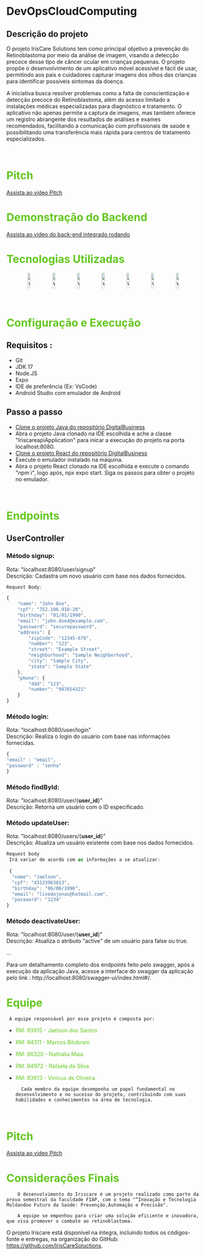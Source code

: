 # DevOpsCloudComputing

## Descrição do projeto

O projeto IrisCare Solutions tem como principal objetivo a prevenção do Retinoblastoma por meio da análise de imagem, visando a detecção precoce desse tipo de câncer ocular em crianças pequenas. O projeto propõe o desenvolvimento de um aplicativo móvel acessível e fácil de usar, permitindo aos pais e cuidadores capturar imagens dos olhos das crianças para identificar possíveis sintomas da doença.

A iniciativa busca resolver problemas como a falta de conscientização e detecção precoce do Retinoblastoma, além do acesso limitado a instalações médicas especializadas para diagnóstico e tratamento. O aplicativo não apenas permite a captura de imagens, mas também oferece um registro abrangente dos resultados de análises e exames recomendados, facilitando a comunicação com profissionais de saúde e possibilitando uma transferência mais rápida para centros de tratamento especializados.

<br/>

# <span style="color: #63C71F;">Pitch</span>

[Assista ao video Pitch](https://youtu.be/0_QOPCaIbMc)

# <span style="color: #63C71F;">Demonstração do Backend</span>

[Assista ao video do back-end integrado rodando](https://www.youtube.com/watch?v=T-gVGc_Rwao)


# <span style="color: #63C71F;">Tecnologias Utilizadas</span>

          
<div align="center">
    <img align="center" alt="weplant-java" height="40" width="12%" src="https://cdn.jsdelivr.net/gh/devicons/devicon/icons/java/java-original-wordmark.svg" />
    <img align="center" alt="weplant-illustrator" height="40" width="12%" src="https://cdn.jsdelivr.net/gh/devicons/devicon/icons/spring/spring-original-wordmark.svg" />
    <img align="center" alt="weplant-html5" height="40" width="12%" src="https://cdn.jsdelivr.net/gh/devicons/devicon/icons/postgresql/postgresql-original.svg" />
    <img align="center" alt="weplant-react" height="40" width="12%" src="https://cdn.jsdelivr.net/gh/devicons/devicon/icons/react/react-original-wordmark.svg" />
    <img align="center" alt="weplant-nodejs" height="40" width="12%" src="https://cdn.jsdelivr.net/gh/devicons/devicon/icons/python/python-original-wordmark.svg" />
    <img align="center" alt="weplant-nodejs" height="40" width="12%" src="https://cdn.jsdelivr.net/gh/devicons/devicon/icons/csharp/csharp-original.svg" />
    <img align="center" alt="weplant-nodejs" height="40" width="12%" src="https://cdn.jsdelivr.net/gh/devicons/devicon/icons/azure/azure-original.svg" />
          
          

</div>

<br/>

<br/>

# <span style="color: #63C71F;">Configuração e Execução </span>

## Requisitos : 

- Git
- JDK 17
- Node.JS
- Expo
- IDE de preferência (Ex: VsCode)
- Android Studio com emulador de Android

## Passo a passo

- [Clone o projeto Java do repositório DigitalBusiness](https://github.com/IrisCareSoluctions/DigitalBusiness)
- Abra o projeto Java clonado na IDE escolhida e ache a classe "IriscareapiApplication" para inicar a execução do projeto na porta localhost:8080.
- [Clone o projeto React do repositório DigitalBusiness](https://github.com/IrisCareSoluctions/HybridMobile)
- Execute o emulador instalado na máquina.
- Abra o projeto React clonado na IDE escolhida e execute o comando "npm i", logo após, npx expo start. Siga os passos para obter o projeto no emulador.


<br/>

# <span style="color: #63C71F;">Endpoints </span>

## UserController

### Método signup:
Rota: "localhost:8080/user/signup" <br>
Descrição: Cadastra um novo usuário com base nos dados fornecidos.

```js
Request Body:

{
    "name": "John Doe",
    "cpf": "752.106.910-20",
    "birthday": "01/01/1990",
    "email": "john.doe4@example.com",
    "password": "securepassword",
    "address": {
        "zipCode": "12345-678",
        "number": "123",
        "street": "Example Street",
        "neighborhood": "Sample Neighborhood",
        "city": "Sample City",
        "state": "Sample State"
    },
    "phone": {
        "ddd": "123",
        "number": "987654321"
    }
}


```

### Método login:
Rota: "localhost:8080/user/login" <br>
Descrição: Realiza o login do usuário com base nas informações fornecidas.

``` js
{
"email" : "email",
"password" : "senha"
}
```

### Método findById:
Rota: "localhost:8080/user/{**user_id**}" <br>
Descrição: Retorna um usuário com o ID especificado.

### Método updateUser:
Rota: "localhost:8080/users/{**user_id**}" <br>
Descrição: Atualiza um usuário existente com base nos dados fornecidos.

```js
Request body
 Irá variar de acordo com as informações a se atualizar: 
 
 {
  "name": "Jaelson",
  "cpf": "43133963813",
  "birthday": "06/06/1996",
  "email": "livedojonas@hotmail.com",
  "password": "1234"
}


```

### Método deactivateUser:
Rota: "localhost:8080/user/{**user_id**}" <br>
Descrição: Atualiza o atributo "active" de um usuário para false ou true.

...

Para um detalhamento completo dos endpoints feito pelo swagger, após a execução da aplicação Java, acesse a interface do swagger da aplicação pelo link : http://localhost:8080/swagger-ui/index.html#/.


# <span style="color: #63C71F;">Equipe</span>

     A equipe responsável por esse projeto é composta por:

- <span style="color: #63C71F;">RM: 93915 - Jaelson dos Santos </span> 
- <span style="color: #63C71F;">RM: 94311 - Marcos Bilobram </span> 
- <span style="color: #63C71F;">RM: 96320 - Nathália Maia </span> 
- <span style="color: #63C71F;">RM: 94972 - Rafaela da Silva </span>
- <span style="color: #63C71F;">RM: 93613 - Vinicus de Oliveira </span>

        Cada membro da equipe desempenha um papel fundamental no desenvolvimento e no sucesso do projeto, contribuindo com suas habilidades e conhecimentos na área de tecnologia.

<br/>

# <span style="color: #63C71F;">Pitch</span>

[Assista ao video Pitch](https://youtu.be/0_QOPCaIbMc)

# <span style="color: #63C71F;">Considerações Finais</span>

        O desenvolvimento do Iriscare é um projeto realizado como parte da prova semestral da faculdade FIAP, com o tema "“Inovação e Tecnologia Moldandoo Futuro da Saúde: Prevenção,Automação e Precisão".

        A equipe se empenhou para criar uma solução eficiente e inovadora, que visa promover o combate ao retinoblastoma.

O projeto Iriscare está disponível na íntegra, incluindo todos os códigos-fonte e entregas, na organização do GitHub: 
https://github.com/IrisCareSoluctions.

<br/>



